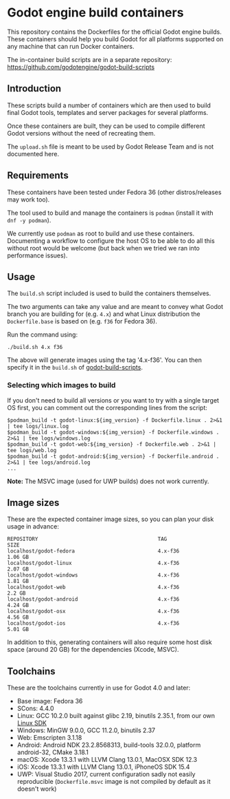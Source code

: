 # Godot engine build containers

This repository contains the Dockerfiles for the official Godot engine builds.
These containers should help you build Godot for all platforms supported on
any machine that can run Docker containers.

The in-container build scripts are in a separate repository:
https://github.com/godotengine/godot-build-scripts


## Introduction

These scripts build a number of containers which are then used to build final
Godot tools, templates and server packages for several platforms.

Once these containers are built, they can be used to compile different Godot
versions without the need of recreating them.

The `upload.sh` file is meant to be used by Godot Release Team and is not
documented here.


## Requirements

These containers have been tested under Fedora 36 (other distros/releases may work too).

The tool used to build and manage the containers is `podman` (install it with `dnf -y podman`).

We currently use `podman` as root to build and use these containers. Documenting a workflow to
configure the host OS to be able to do all this without root would be welcome (but back when we
tried we ran into performance issues).


## Usage

The `build.sh` script included is used to build the containers themselves.

The two arguments can take any value and are meant to convey what Godot branch
you are building for (e.g. `4.x`) and what Linux distribution the `Dockerfile.base`
is based on (e.g. `f36` for Fedora 36).

Run the command using:

    ./build.sh 4.x f36

The above will generate images using the tag '4.x-f36'.
You can then specify it in the `build.sh` of
[godot-build-scripts](https://github.com/godotengine/godot-build-scripts).

### Selecting which images to build

If you don't need to build all versions or you want to try with a single target OS first,
you can comment out the corresponding lines from the script:

    $podman_build -t godot-linux:${img_version} -f Dockerfile.linux . 2>&1 | tee logs/linux.log
    $podman_build -t godot-windows:${img_version} -f Dockerfile.windows . 2>&1 | tee logs/windows.log
    $podman_build -t godot-web:${img_version} -f Dockerfile.web . 2>&1 | tee logs/web.log
    $podman_build -t godot-android:${img_version} -f Dockerfile.android . 2>&1 | tee logs/android.log
    ...

**Note:** The MSVC image (used for UWP builds) does not work currently.


## Image sizes

These are the expected container image sizes, so you can plan your disk usage in advance:

    REPOSITORY                                       TAG                        SIZE
    localhost/godot-fedora                           4.x-f36                    1.06 GB
    localhost/godot-linux                            4.x-f36                    2.07 GB
    localhost/godot-windows                          4.x-f36                    1.81 GB
    localhost/godot-web                              4.x-f36                    2.2 GB
    localhost/godot-android                          4.x-f36                    4.24 GB
    localhost/godot-osx                              4.x-f36                    4.56 GB
    localhost/godot-ios                              4.x-f36                    5.01 GB

In addition to this, generating containers will also require some host disk space
(around 20 GB) for the dependencies (Xcode, MSVC).


## Toolchains

These are the toolchains currently in use for Godot 4.0 and later:

- Base image: Fedora 36
- SCons: 4.4.0
- Linux: GCC 10.2.0 built against glibc 2.19, binutils 2.35.1, from our own [Linux SDK](https://github.com/godotengine/buildroot)
- Windows: MinGW 9.0.0, GCC 11.2.0, binutils 2.37
- Web: Emscripten 3.1.18
- Android: Android NDK 23.2.8568313, build-tools 32.0.0, platform android-32, CMake 3.18.1
- macOS: Xcode 13.3.1 with LLVM Clang 13.0.1, MacOSX SDK 12.3
- iOS: Xcode 13.3.1 with LLVM Clang 13.0.1, iPhoneOS SDK 15.4
- UWP: Visual Studio 2017, current configuration sadly not easily reproducible
  (`Dockerfile.msvc` image is not compiled by default as it doesn't work)
